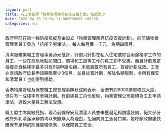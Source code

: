 ```yaml
---
layout: post
title: 有工會批評「物業管理業界抗疫支援計劃」名額太少
date: 2020-04-10 13:54:11.000000000 +08:00
categories: rss
---
```


政府早前在第一輪防疫抗疫基金設立「物業管理業界抗疫支援計劃」，向前線物業管理業員工發放「抗疫辛勞津貼」，每人每月獲一千元，為期四個月。

清潔服務業職工會理事黃迺元批評，計劃只針對在私人住宅或綜合用途樓宇工作的員工，一些在高危地點如關口、商場和工廈等工作的員工卻不受惠，而且計劃規定每幢合資格樓宇最多只有6個申請名額，未能涵蓋所有員工，質疑計劃成效。工會亦促請政府延長申請期限至少3個月，並且放寬計劃，解除名額限制，令所有保安和清潔員工也能得到援助。

香港物業管理及保安職工總會理事陳秋成則表示，全港有約9000座單幢式大廈，但只有一成樓宇有參與計劃。有前線員工向他反映，物業管理公司拒絕為工友申請津貼，導致大量員工無法受惠。

職工盟主席吳敏兒指，現時前線保安及清潔人員並未獲發足夠防護裝備，絕大部分政府外判清潔承辦商均以未能購入為理由，拒絕向員工派發口罩。她呼籲政府盡快確保有足夠的防護裝備供應，以保障員工安全。
